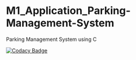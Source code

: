 # M1_Application_Parking-Management-System

Parking Management System using C

[![Codacy Badge](https://app.codacy.com/project/badge/Grade/4a0a7dba5d37442887c0f819fb71ced6)](https://www.codacy.com/gh/Janevj-05/M1_Application_Parking-Management-System/dashboard?utm_source=github.com&amp;utm_medium=referral&amp;utm_content=Janevj-05/M1_Application_Parking-Management-System&amp;utm_campaign=Badge_Grade)
